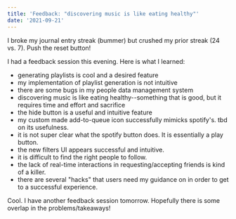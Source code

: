 ```yaml
---
title: 'Feedback: "discovering music is like eating healthy"'
date: '2021-09-21'
---
```


I broke my journal entry streak (bummer) but crushed my prior streak (24 vs. 7). Push the reset button!

I had a feedback session this evening. Here is what I learned:
 * generating playlists is cool and a desired feature
 * my implementation of playlist generation is not intuitive
 * there are some bugs in my people data management system
 * discovering music is like eating healthy--something that is good, but it requires time and effort and sacrifice
 * the hide button is a useful and intuitive feature
 * my custom made add-to-queue icon successfully mimicks spotify's. tbd on its usefulness.
 * it is not super clear what the spotify button does. It is essentially a play button.
 * the new filters UI appears successful and intuitive. 
 * it is difficult to find the right people to follow.
 * the lack of real-time interactions in requesting/accepting friends is kind of a killer.
 * there are several "hacks" that users need my guidance on in order to get to a successful experience.

Cool. I have another feedback session tomorrow. Hopefully there is some overlap in the problems/takeaways!